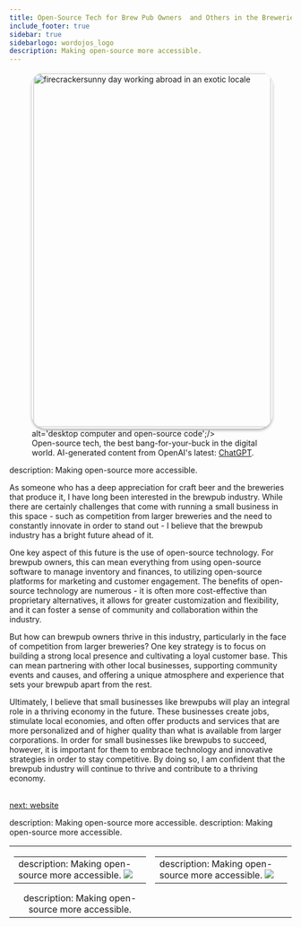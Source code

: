 ```yaml
---
title: Open-Source Tech for Brew Pub Owners  and Others in the Breweries & Hospitality  Industry
include_footer: true
sidebar: true
sidebarlogo: wordojos_logo
description: Making open-source more accessible.
---
```

<figure>
    <img src='/uploads/open-source-tech.jpg' style="width: 100%;height: 630px;padding: 3px; box-shadow: 0 3px 5px rgba(0,0,0,.3);border-radius: 25px;overflow: hidden;border: none;" align="middle"; alt='firecrackersunny day working abroad in an exotic locale';/> alt='desktop computer and open-source code';/>
    <figcaption>Open-source tech, the best bang-for-your-buck in the digital world.  AI-generated content from OpenAI's latest: <a href="https://openai.com/blog/chatgpt/" >ChatGPT</a>.</figcaption>
</figure>
description: Making open-source more accessible.
<p>
As someone who has a deep appreciation for craft beer and the breweries that produce it, I have long been interested in the brewpub industry. While there are certainly challenges that come with running a small business in this space - such as competition from larger breweries and the need to constantly innovate in order to stand out - I believe that the brewpub industry has a bright future ahead of it.

One key aspect of this future is the use of open-source technology. For brewpub owners, this can mean everything from using open-source software to manage inventory and finances, to utilizing open-source platforms for marketing and customer engagement. The benefits of open-source technology are numerous - it is often more cost-effective than proprietary alternatives, it allows for greater customization and flexibility, and it can foster a sense of community and collaboration within the industry.

But how can brewpub owners thrive in this industry, particularly in the face of competition from larger breweries? One key strategy is to focus on building a strong local presence and cultivating a loyal customer base. This can mean partnering with other local businesses, supporting community events and causes, and offering a unique atmosphere and experience that sets your brewpub apart from the rest.

Ultimately, I believe that small businesses like brewpubs will play an integral role in a thriving economy in the future. These businesses create jobs, stimulate local economies, and often offer products and services that are more personalized and of higher quality than what is available from larger corporations. In order for small businesses like brewpubs to succeed, however, it is important for them to embrace technology and innovative strategies in order to stay competitive. By doing so, I am confident that the brewpub industry will continue to thrive and contribute to a thriving economy.

<br>
<a href="https://workdojos.com/brewpub/website">next: website</a>
<br>
</p>
<table border="0" cellpadding="0" cellspacing="0" width="600" id="templateColumns">
description: Making open-source more accessible.
    <tr>
        <td align="center" valign="top" width="50%" class="templateColumnContainer">
            <table border="0" cellpadding="10" cellspacing="0" height="100%" width="100px">
                <tr>
                    <td class="leftColumnContent">
description: Making open-source more accessible.
                      <a href="https://brewpub.workdojos.com">
                        <img src="/uploads/dash.png" class="columnImage" />
                    </td>
                </tr>
            </table>
description: Making open-source more accessible.
        </td>
        <td align="center" valign="top" width="50%" class="templateColumnContainer">
            <table border="0" cellpadding="10" cellspacing="0" height="100%" width="100px">
                <tr>
                    <td class="rightColumnContent">
description: Making open-source more accessible.
                      <a href="https://dealerships.workdojos.com">
                        <img src="/uploads/randomdojo.png" class="columnImage" />
                    </td>
            </table>
        </td>
description: Making open-source more accessible.
    </tr>
</table>